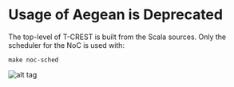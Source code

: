 # Usage of Aegean is Deprecated

The top-level of T-CREST is built from the Scala sources.
Only the scheduler for the NoC is used with:

    make noc-sched


![alt tag](https://github.com/t-crest/aegean/raw/master/figures/aegean.png )
